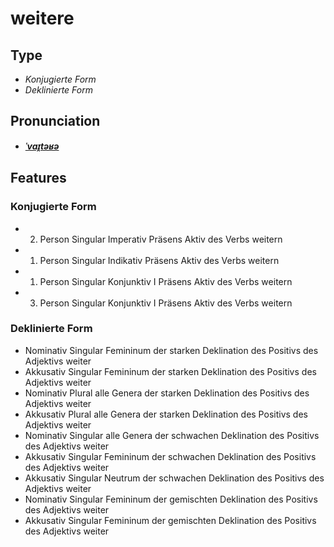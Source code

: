 # weitere
## Type
- _Konjugierte Form_
- _Deklinierte Form_
## Pronunciation
- **_[ˈvaɪ̯təʁə](https://commons.wikimedia.org/wiki/File:De-weitere.ogg)_**
## Features
### Konjugierte Form
- 2. Person Singular Imperativ Präsens Aktiv des Verbs weitern
- 1. Person Singular Indikativ Präsens Aktiv des Verbs weitern
- 1. Person Singular Konjunktiv I Präsens Aktiv des Verbs weitern
- 3. Person Singular Konjunktiv I Präsens Aktiv des Verbs weitern
### Deklinierte Form
- Nominativ Singular Femininum der starken Deklination des Positivs des Adjektivs weiter
- Akkusativ Singular Femininum der starken Deklination des Positivs des Adjektivs weiter
- Nominativ Plural alle Genera der starken Deklination des Positivs des Adjektivs weiter
- Akkusativ Plural alle Genera der starken Deklination des Positivs des Adjektivs weiter
- Nominativ Singular alle Genera der schwachen Deklination des Positivs des Adjektivs weiter
- Akkusativ Singular Femininum der schwachen Deklination des Positivs des Adjektivs weiter
- Akkusativ Singular Neutrum der schwachen Deklination des Positivs des Adjektivs weiter
- Nominativ Singular Femininum der gemischten Deklination des Positivs des Adjektivs weiter
- Akkusativ Singular Femininum der gemischten Deklination des Positivs des Adjektivs weiter
